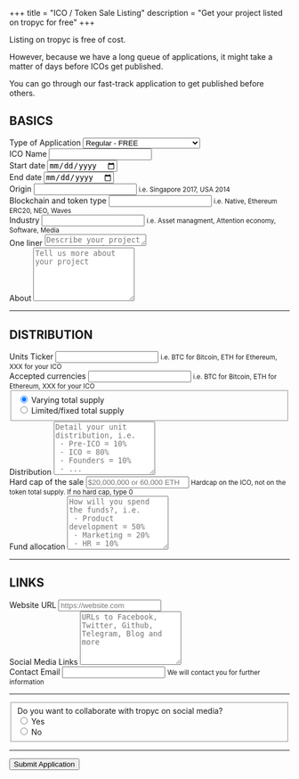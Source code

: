 +++
title = "ICO / Token Sale Listing"
description = "Get your project listed on tropyc for free"
+++

<div class="container">
  <div class="row justify-content-center">
    <div class="col-lg-6">
      <form action="https://formspree.io/tokensale@tropyc.co" method="POST" class="border rounded p-4">
        <p> Listing on tropyc is free of cost. </p>
        <p> However, because we have a long queue of applications, it might take a matter of days before ICOs get published. </p>
        <p> You can go through our fast-track application to get published before others.</p>
        <h2 class="h3 text-center bg-primary p-2 text-white my-5">BASICS</h2>
        <div class="form-group">
          <label for="applicationType">Type of Application</label>
          <select name="applicationType" class="form-control" id="applicationType">
            <option>Regular - FREE</option>
            <option>Fast track 48h - 0.01 BTC</option>
            <option>1 week high visibility - 0.05 BTC</option>
          </select>
        </div>
        <div class="form-group">
          <label for="name">ICO Name</label>
          <input type="text" name="name" class="form-control form-control-sm" id="name" required>
        </div>
        <div class="row">
          <div class="col">
            <div class="form-group">
              <label for="startDate">Start date</label>
              <input type="date" name="startDate" class="form-control form-control-sm" id="startDate" required>
            </div>
          </div>
          <div class="col">
            <div class="form-group">
              <label for="endDate">End date</label>
              <input type="date" name="endDate" class="form-control form-control-sm" id="endDate" required>
            </div>
          </div>
        </div>
        <div class="form-group">
          <label for="country">Origin</label>
          <input type="text" name="origin" class="form-control form-control-sm" id="country" aria-describedby="countryHelp">
          <small id="countryHelp" class="form-text text-muted">i.e. Singapore 2017, USA 2014</small>
        </div>
        <div class="form-group">
          <label for="blockchainTokenType">Blockchain and token type</label>
          <input type="text" name="blockchainTokenType" class="form-control form-control-sm" id="blockchainTokenType" aria-describedby="blockchainTokenTypeHelp">
          <small id="blockchainTokenTypeHelp" class="form-text text-muted">i.e. Native, Ethereum ERC20, NEO, Waves</small>
        </div>
        <div class="form-group">
          <label for="industry">Industry</label>
          <input type="text" name="industry" class="form-control form-control-sm" id="industry" aria-describedby="industryHelp">
          <small id="industryHelp" class="form-text text-muted">i.e. Asset managment, Attention economy, Software, Media</small>
        </div>
        <div class="form-group">
          <label for="oneLine">One liner</label>
          <textarea name="oneLine" class="form-control form-control-sm" id="oneLine" rows="1" placeholder="Describe your project up to 10 words"></textarea>
        </div>
        <div class="form-group">
          <label for="about">About</label>
          <textarea name="about" class="form-control form-control-sm" id="about" rows="6" placeholder="Tell us more about your project"></textarea>
        </div>
        <hr class="my-5">
        <h2 class="h3 text-center bg-primary p-2 text-white my-5">DISTRIBUTION</h2>
        <div class="form-group">
          <label for="ticker">Units Ticker</label>
          <input type="text" name="ticker" class="form-control form-control-sm" id="ticker">
          <small id="tickerHelp" class="form-text text-muted">i.e. BTC for Bitcoin, ETH for Ethereum, XXX for your ICO</small>
        </div>
        <div class="form-group">
          <label for="ticker">Accepted currencies</label>
          <input type="text" name="acceptedCurrency" class="form-control form-control-sm" id="acceptedCurrency">
          <small id="tickerHelp" class="form-text text-muted">i.e. BTC for Bitcoin, ETH for Ethereum, XXX for your ICO</small>
        </div>
        <fieldset class="form-group">
          <div class="form-check">
            <label class="form-check-label">
              <input class="form-check-input" type="radio" name="supplyType" id="supplyType" value="Varying total supply" checked>
              Varying total supply
            </label>
          </div>
          <div class="form-check">
            <label class="form-check-label">
              <input class="form-check-input" type="radio" name="supplyType" id="supplyType" value="Limited/fixed total supply">
              Limited/fixed total supply
            </label>
          </div>
        </fieldset>
        <div class="form-group">
          <label for="distribution">Distribution</label>
          <textarea name="distribution" class="form-control form-control-sm" id="distribution" rows="6" placeholder="Detail your unit distribution, i.e. &#10; - Pre-ICO = 10% &#10; - ICO = 80% &#10; - Founders = 10% &#10; - ..."></textarea>
        </div>
        <div class="form-group">
          <label for="hardCap">Hard cap of the sale</label>
          <input type="text" name="hardCap" class="form-control form-control-sm" id="hardCap" aria-describedby="hardCapHelp" placeholder="$20,000,000 or 60,000 ETH">
          <small id="hardCapHelp" class="form-text text-muted">Hardcap on the ICO, not on the token total supply. If no hard cap, type 0</small>
        </div>
        <div class="form-group">
          <label for="allocation">Fund allocation</label>
          <textarea name="allocation" class="form-control form-control-sm" id="allocation" rows="6" placeholder="How will you spend the funds?, i.e. &#10; - Product development = 50% &#10; - Marketing = 20% &#10; - HR = 10% &#10; - ..."></textarea>
        </div>
        <hr class="my-5">
        <h2 class="h3 text-center bg-primary p-2 text-white my-5">LINKS</h2>
        <div class="form-group">
          <label for="websiteUrl">Website URL</label>
          <input type="text" name="websiteUrl" class="form-control form-control-sm" id="websiteUrl" placeholder="https://website.com">
        </div>
        <div class="form-group">
          <label for="socialLinks">Social Media Links</label>
          <textarea name="socialLinks" class="form-control form-control-sm" id="socialLinks" rows="6" placeholder="URLs to Facebook, Twitter, Github, Telegram, Blog and more"></textarea>
        </div>
        <div class="form-group">
          <label for="email">Contact Email</label>
          <input type="email" name="_replyto" class="form-control form-control-sm" id="email" aria-describedby="emailHelp" required>
          <small id="emailHelp" class="form-text text-muted">We will contact you for further information</small>
        </div>
        <hr class="my-5">
        <fieldset class="form-group">
          <label for="collaboration">Do you want to collaborate with tropyc on social media?</label>
          <div class="form-check">
            <label class="form-check-label">
              <input class="form-check-input" type="radio" name="collaboration" id="collaboration" value="Yes">
              Yes
            </label>
          </div>
          <div class="form-check">
            <label class="form-check-label">
              <input class="form-check-input" type="radio" name="collaboration" id="collaboration" value="No">
              No
            </label>
          </div>
        </fieldset>
        <hr class="my-5">
        <input type="hidden" name="_subject" value="Token Sale Listing - New submission" />
        <button type="submit" class="btn btn-primary d-block mx-auto">Submit Application</button>
      </form>
    </div>
  </div>
</div>
